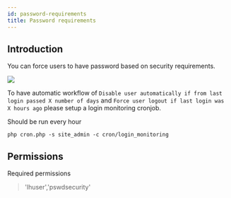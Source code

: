 ```yaml
---
id: password-requirements
title: Password requirements
---
```


## Introduction

You can force users to have password based on security requirements.

![](/img/user/password-requirements.jpg)

To have automatic workflow of `Disable user automatically if from last login passed X number of days` and `Force user logout if last login was X hours ago` please setup a login monitoring cronjob.

Should be run every hour

```shell script
php cron.php -s site_admin -c cron/login_monitoring
```

## Permissions

Required permissions

> 'lhuser','pswdsecurity'